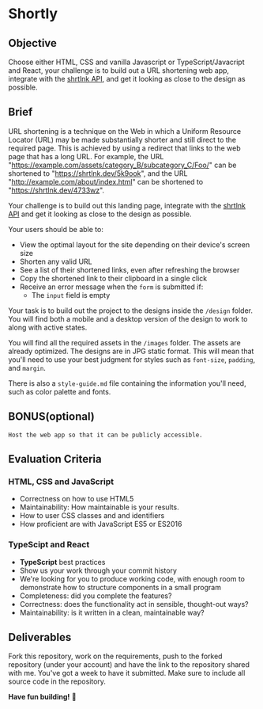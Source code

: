 # Shortly

## Objective

Choose either HTML, CSS and vanilla Javascript or TypeScript/Javacript and React, your challenge is to build out a URL shortening web app, integrate with the [shrtlnk API](https://www.shrtlnk.dev/developer), and get it looking as close to the design as possible.

## Brief

URL shortening is a technique on the Web in which a Uniform Resource Locator (URL) may be made substantially shorter and still direct to the required page. This is achieved by using a redirect that links to the web page that has a long URL. For example, the URL "https://example.com/assets/category_B/subcategory_C/Foo/" can be shortened to "https://shrtlnk.dev/5k9ook", and the URL "http://example.com/about/index.html" can be shortened to "https://shrtlnk.dev/4733wz".

Your challenge is to build out this landing page, integrate with the [shrtlnk API](https://www.shrtlnk.dev/developer) and get it looking as close to the design as possible.

Your users should be able to:

- View the optimal layout for the site depending on their device's screen size
- Shorten any valid URL
- See a list of their shortened links, even after refreshing the browser
- Copy the shortened link to their clipboard in a single click
- Receive an error message when the `form` is submitted if:
  - The `input` field is empty

Your task is to build out the project to the designs inside the `/design` folder. You will find both a mobile and a desktop version of the design to work to along with active states.

You will find all the required assets in the `/images` folder. The assets are already optimized. The designs are in JPG static format. This will mean that you'll need to use your best judgment for styles such as `font-size`, `padding`, and `margin`.

There is also a `style-guide.md` file containing the information you'll need, such as color palette and fonts.

## BONUS(optional)

    Host the web app so that it can be publicly accessible.

## Evaluation Criteria

### HTML, CSS and JavaScript

- Correctness on how to use HTML5
- Maintainability: How maintainable is your results.
- How to user CSS classes and and identifiers
- How proficient are with JavaScript ES5 or ES2016

### TypeScipt and React

- **TypeScript** best practices
- Show us your work through your commit history
- We're looking for you to produce working code, with enough room to demonstrate how to structure components in a small program
- Completeness: did you complete the features?
- Correctness: does the functionality act in sensible, thought-out ways?
- Maintainability: is it written in a clean, maintainable way?

## Deliverables

Fork this repository, work on the requirements, push to the forked repository (under your account) and have the link to the repository shared with me. You've got a week to have it submitted.
Make sure to include all source code in the repository.

**Have fun building!** 🚀
